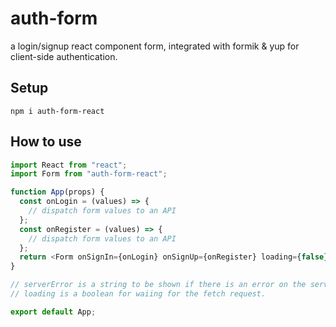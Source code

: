 # auth-form

a login/signup react component form, integrated with formik & yup for client-side authentication.

## Setup

```
npm i auth-form-react
```

## How to use

```javascript
import React from "react";
import Form from "auth-form-react";

function App(props) {
  const onLogin = (values) => {
    // dispatch form values to an API
  };
  const onRegister = (values) => {
    // dispatch form values to an API
  };
  return <Form onSignIn={onLogin} onSignUp={onRegister} loading={false} />;
}

// serverError is a string to be shown if there is an error on the server.
// loading is a boolean for waiing for the fetch request.

export default App;
```
